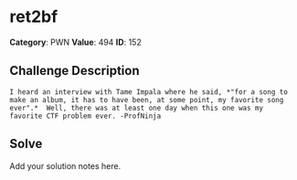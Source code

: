 # ret2bf
**Category**: PWN
**Value**: 494
**ID**: 152

## Challenge Description
```
I heard an interview with Tame Impala where he said, *"for a song to make an album, it has to have been, at some point, my favorite song ever".*  Well, there was at least one day when this one was my favorite CTF problem ever. -ProfNinja
```

## Solve
Add your solution notes here.
